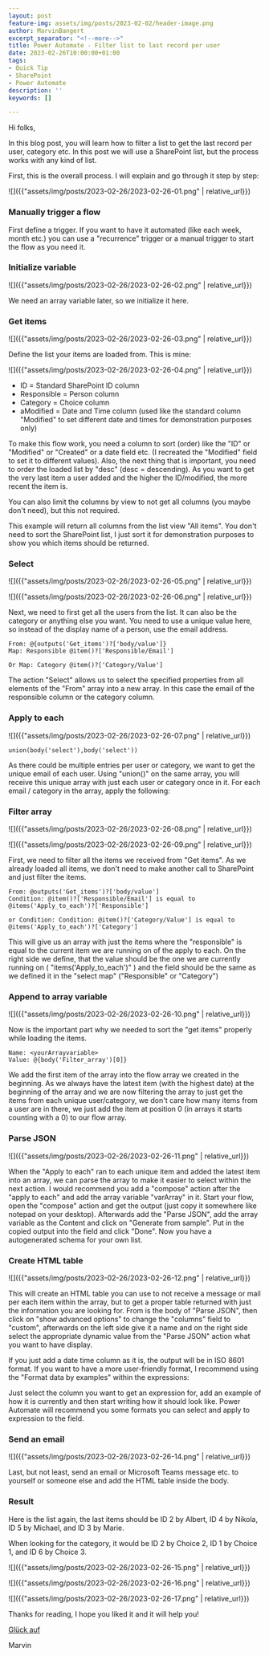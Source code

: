 ```yaml
---
layout: post
feature-img: assets/img/posts/2023-02-02/header-image.png
author: MarvinBangert
excerpt_separator: "<!--more-->"
title: Power Automate - Filter list to last record per user
date: 2023-02-26T10:00:00+01:00
tags:
- Quick Tip
- SharePoint
- Power Automate
description: ''
keywords: []

---
```

Hi folks,

In this blog post, you will learn how to filter a list to get the last record per user, category etc. In this post we will use a SharePoint list, but the process works with any kind of list.

<!--more-->

First, this is the overall process. I will explain and go through it step by step:

![]({{"assets/img/posts/2023-02-26/2023-02-26-01.png" | relative_url}})

### Manually trigger a flow

First define a trigger. If you want to have it automated (like each week, month etc.) you can use a "recurrence" trigger or a manual trigger to start the flow as you need it.

### Initialize variable

![]({{"assets/img/posts/2023-02-26/2023-02-26-02.png" | relative_url}})

We need an array variable later, so we initialize it here.

### Get items

![]({{"assets/img/posts/2023-02-26/2023-02-26-03.png" | relative_url}})

Define the list your items are loaded from. This is mine:

![]({{"assets/img/posts/2023-02-26/2023-02-26-04.png" | relative_url}})

* ID = Standard SharePoint ID column
* Responsible = Person column
* Category = Choice column
* aModified = Date and Time column (used like the standard column "Modified" to set different date and times for demonstration purposes only)

To make this flow work, you need a column to sort (order) like the "ID" or "Modified" or "Created" or a date field etc. (I recreated the "Modified" field to set it to different values). Also, the next thing that is important, you need to order the loaded list by "desc" (desc = descending). As you want to get the very last item a user added and the higher the ID/modified, the more recent the item is.

You can also limit the columns by view to not get all columns (you maybe don't need), but this not required.

This example will return all columns from the list view "All items". You don't need to sort the SharePoint list, I just sort it for demonstration purposes to show you which items should be returned.

### Select

![]({{"assets/img/posts/2023-02-26/2023-02-26-05.png" | relative_url}})

![]({{"assets/img/posts/2023-02-26/2023-02-26-06.png" | relative_url}})

Next, we need to first get all the users from the list. It can also be the category or anything else you want. You need to use a unique value here, so instead of the display name of a person, use the email address.

    From: @{outputs('Get_items')?['body/value']}
    Map: Responsible @item()?['Responsible/Email']
    
    Or Map: Category @item()?['Category/Value']

The action "Select" allows us to select the specified properties from all elements of the "From" array into a new array. In this case the email of the responsible column or the category column.

### Apply to each

![]({{"assets/img/posts/2023-02-26/2023-02-26-07.png" | relative_url}})

    union(body('select'),body('select'))

As there could be multiple entries per user or category, we want to get the unique email of each user. Using "union()" on the same array, you will receive this unique array with just each user or category once in it. For each email / category in the array, apply the following:

### Filter array

![]({{"assets/img/posts/2023-02-26/2023-02-26-08.png" | relative_url}})

![]({{"assets/img/posts/2023-02-26/2023-02-26-09.png" | relative_url}})

First, we need to filter all the items we received from "Get items". As we already loaded all items, we don't need to make another call to SharePoint and just filter the items.

    From: @outputs('Get_items')?['body/value']
    Condition: @item()?['Responsible/Email'] is equal to @items('Apply_to_each')?['Responsible']
    
    or Condition: Condition: @item()?['Category/Value'] is equal to @items('Apply_to_each')?['Category']

This will give us an array with just the items where the "responsible" is equal to the current item we are running on of the apply to each. On the right side we define, that the value should be the one we are currently running on ( "items('Apply_to_each')" ) and the field should be the same as we defined it in the "select map" ("Responsible" or "Category")

### Append to array variable

![]({{"assets/img/posts/2023-02-26/2023-02-26-10.png" | relative_url}})

Now is the important part why we needed to sort the "get items" properly while loading the items.

    Name: <yourArrayvariable>
    Value: @{body('Filter_array')[0]}

We add the first item of the array into the flow array we created in the beginning. As we always have the latest item (with the highest date) at the beginning of the array and we are now filtering the array to just get the items from each unique user/category, we don't care how many items from a user are in there, we just add the item at position 0 (in arrays it starts counting with a 0) to our flow array.

### Parse JSON

![]({{"assets/img/posts/2023-02-26/2023-02-26-11.png" | relative_url}})

When the "Apply to each" ran to each unique item and added the latest item into an array, we can parse the array to make it easier to select within the next action. I would recommend you add a "compose" action after the "apply to each" and add the array variable "varArray" in it. Start your flow, open the "compose" action and get the output (just copy it somewhere like notepad on your desktop). Afterwards add the "Parse JSON", add the array variable as the Content and click on "Generate from sample". Put in the copied output into the field and click "Done". Now you have a autogenerated schema for your own list.

### Create HTML table

![]({{"assets/img/posts/2023-02-26/2023-02-26-12.png" | relative_url}})

This will create an HTML table you can use to not receive a message or mail per each item within the array, but to get a proper table returned with just the information you are looking for. From is the body of "Parse JSON", then click on "show advanced options" to change the "columns" field to "custom", afterwards on the left side give it a name and on the right side select the appropriate dynamic value from the "Parse JSON" action what you want to have display.

If you just add a date time column as it is, the output will be in ISO 8601 format. If you want to have a more user-friendly format, I recommend using the "Format data by examples" within the expressions:

Just select the column you want to get an expression for, add an example of how it is currently and then start writing how it should look like. Power Automate will recommend you some formats you can select and apply to expression to the field.

### Send an email

![]({{"assets/img/posts/2023-02-26/2023-02-26-14.png" | relative_url}})

Last, but not least, send an email or Microsoft Teams message etc. to yourself or someone else and add the HTML table inside the body.

### Result

Here is the list again, the last items should be ID 2 by Albert, ID 4 by Nikola, ID 5 by Michael, and ID 3 by Marie.

When looking for the category, it would be ID 2 by Choice 2, ID 1 by Choice 1, and ID 6 by Choice 3.

![]({{"assets/img/posts/2023-02-26/2023-02-26-15.png" | relative_url}})

![]({{"assets/img/posts/2023-02-26/2023-02-26-16.png" | relative_url}})

![]({{"assets/img/posts/2023-02-26/2023-02-26-17.png" | relative_url}})

Thanks for reading, I hope you liked it and it will help you!

[Glück auf](https://en.wikipedia.org/wiki/Gl%C3%BCck_auf)

Marvin

